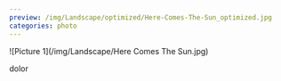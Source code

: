 ```yaml
---
preview: /img/Landscape/optimized/Here-Comes-The-Sun_optimized.jpg
categories: photo
---
```


![Picture 1](/img/Landscape/Here Comes The Sun.jpg)

dolor